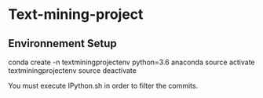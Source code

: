 # Text-mining-project
## Environnement Setup
conda create -n textminingprojectenv python=3.6 anaconda
source activate textminingprojectenv
source deactivate

You must execute IPython.sh in order to filter the commits.
